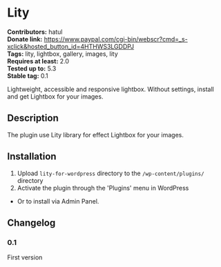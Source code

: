 # Lity 
**Contributors:** hatul  
**Donate link:** https://www.paypal.com/cgi-bin/webscr?cmd=_s-xclick&hosted_button_id=4HTHWS3LGDDPJ  
**Tags:** lity, lightbox, gallery, images, lity  
**Requires at least:** 2.0  
**Tested up to:** 5.3  
**Stable tag:** 0.1  

Lightweight, accessible and responsive lightbox.
Without settings, install and get Lightbox for your images.


## Description 

The plugin use Lity library for effect Lightbox for your images.


## Installation 

1. Upload `lity-for-wordpress` directory to the `/wp-content/plugins/` directory
2. Activate the plugin through the 'Plugins' menu in WordPress

* Or to install via Admin Panel.


## Changelog 

### 0.1 
First version